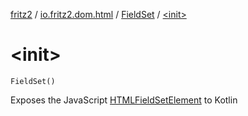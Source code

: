 [fritz2](../../index.md) / [io.fritz2.dom.html](../index.md) / [FieldSet](index.md) / [&lt;init&gt;](./-init-.md)

# &lt;init&gt;

`FieldSet()`

Exposes the JavaScript [HTMLFieldSetElement](https://developer.mozilla.org/en/docs/Web/API/HTMLFieldSetElement) to Kotlin

